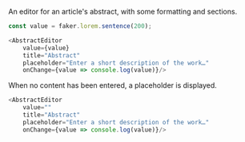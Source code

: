 An editor for an article's abstract, with some formatting and sections.

```js
const value = faker.lorem.sentence(200);

<AbstractEditor
    value={value}
    title="Abstract"
    placeholder="Enter a short description of the work…"
    onChange={value => console.log(value)}/>
```

When no content has been entered, a placeholder is displayed.

```js
<AbstractEditor
    value=""
    title="Abstract"
    placeholder="Enter a short description of the work…"
    onChange={value => console.log(value)}/>
```
